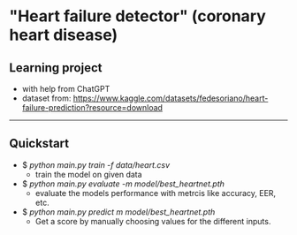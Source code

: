 # "Heart failure detector" (coronary heart disease)
## Learning project
- with help from ChatGPT
- dataset from: https://www.kaggle.com/datasets/fedesoriano/heart-failure-prediction?resource=download
---
## Quickstart
- $ *python main.py train -f data/heart.csv*
    - train the model on given data
- $ *python main.py evaluate -m model/best_heartnet.pth*
    - evaluate the models performance with metrcis like accuracy, EER, etc.
- $ *python main.py predict m model/best_heartnet.pth*
    - Get a score by manually choosing values for the different inputs.